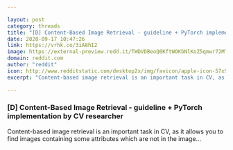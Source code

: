 ```yaml
---

layout: post
category: threads
title: "[D] Content-Based Image Retrieval - guideline + PyTorch implementation by CV researcher"
date: 2020-09-17 10:47:26
link: https://vrhk.co/3iA8hI2
image: https://external-preview.redd.it/TWDVDBeoQ0KftWOKbNlKoZ5qmwr72MTUUs8UGNzi4WQ.jpg?width=1200&height=628.272251309&auto=webp&crop=1200:628.272251309,smart&s=c56b2e71646682c60a45be904ae28a608d1f9901
domain: reddit.com
author: "reddit"
icon: http://www.redditstatic.com/desktop2x/img/favicon/apple-icon-57x57.png
excerpt: "Content-based image retrieval is an important task in CV, as it allows you to find images containing some attributes which are not in the image..."

---
```


### [D] Content-Based Image Retrieval - guideline + PyTorch implementation by CV researcher

Content-based image retrieval is an important task in CV, as it allows you to find images containing some attributes which are not in the image...